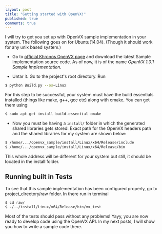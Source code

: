 ```yaml
---
layout: post
title: "Getting started with OpenVX!"
published: true
comments: true
---
```



 
I will try to get you set up with OpenVX sample implementation in your system. The following goes on for Ubuntu(14.04). (Though it should work for any unix based system.)

- Go to [official Khronos OpenVX page](https://www.khronos.org/registry/vx/) and download the latest Sample Implementation source code. As of now, it is of the name _OpenVX 1.0.1 Sample Implementation_.

- Untar it. Go to the project's root directory. 
Run 

```bash 
$ python Build.py --os=Linux 
```

For this step to be successful, your system must have the build essentials installed (things like make, g++, gcc etc) along with cmake. You can get them using 

```bash 
$ sudo apt-get install build-essential cmake 
``` 

- Now you must be having a `install/` folder in which the generated shared libraries gets stored. Exact path for the OpenVX headers path and the shared libraries for my system are shown below:

```sh
$ /home/.../openvx_sample/install/Linux/x64/Release/include
$ /home/.../openvx_sample/install/Linux/x64/Release/bin
```

This whole address will be different for your system but still, it should be located in the install folder.

## Running built in Tests

To see that this sample implementation has been configured properly, go to project_directory/raw folder. In there run in terminal 

```sh
$ cd raw/
$ ./../install/Linux/x64/Release/bin/vx_test
```

Most of the tests should pass without any problems! Yayy, you are now ready to develop code using the OpenVX API. 
In my next posts, I will show you how to write a sample code there.
